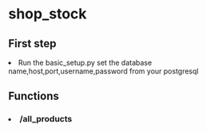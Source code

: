 # shop_stock
<h2>First step</h2>
<li>Run the basic_setup.py set the database name,host,port,username,password from your postgresql</li>
<h2>Functions</h2>
<h3><li>/all_products</li></h3>
